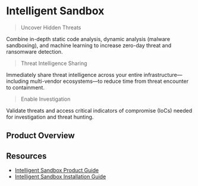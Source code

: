 # Intelligent Sandbox

> Uncover Hidden Threats

Combine in-depth static code analysis, dynamic analysis (malware sandboxing), and machine learning to increase zero-day threat and ransomware detection.

> Threat Intelligence Sharing

Immediately share threat intelligence across your entire infrastructure—including multi-vendor ecosystems—to reduce time from threat encounter to containment.

> Enable Investigation

Validate threats and access critical indicators of compromise (IoCs) needed for investigation and threat hunting.

## Product Overview

## Resources
- [Intelligent Sandbox Product Guide](/PDF/Intelligent%20Sandbox/trellix_intelligent_sandbox_5.0.x_product_guide_9-24-2022.pdf)
- [Intelligent Sandbox Installation Guide](/PDF/Intelligent%20Sandbox/trellix_intelligent_sandbox_5.0.x_installation_guide_9-24-2022.pdf)